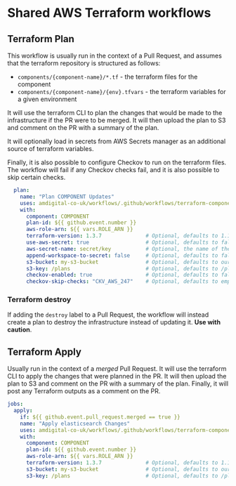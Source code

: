 # Shared AWS Terraform workflows

## Terraform Plan

This workflow is usually run in the context of a Pull Request, and assumes that the terraform repository is structured as follows:

- `components/{component-name}/*.tf` - the terraform files for the component
- `components/{component-name}/{env}.tfvars` - the terraform variables for a given environment

It will use the terraform CLI to plan the changes that would be made to the infrastructure if the PR were to be merged. It will then upload the plan to S3 and comment on the PR with a summary of the plan.

It will optionally load in secrets from AWS Secrets manager as an additional source of terraform variables.

Finally, it is also possible to configure Checkov to run on the terraform files. The workflow will fail if any Checkov checks fail, and it is also possible to skip certain checks.


```yml
  plan:
    name: "Plan COMPONENT Updates"
    uses: amdigital-co-uk/workflows/.github/workflows/terraform-component-plan.yml@v1
    with:
      component: COMPONENT
      plan-id: ${{ github.event.number }}
      aws-role-arn: ${{ vars.ROLE_ARN }}
      terraform-version: 1.3.7              # Optional, defaults to 1.1.5
      use-aws-secret: true                  # Optional, defaults to false. If set to true, also populate the below
      aws-secret-name: secret/key           # Optional, the name of the secret in AWS Secrets
      append-workspace-to-secret: false     # Optional, defaults to false. If true, workspace name gets appended to the secret name
      s3-bucket: my-s3-bucket               # Optional, defaults to our standardd bucket. S3 bucket to store the plan in
      s3-key: /plans                        # Optional, defaults to /plans. S3 path to store for the plan in
      checkov-enabled: true                 # Optional, defaults to false. Whether to run Checkov on the terraform files
      checkov-skip-checks: "CKV_AWS_247"    # Optional, defaults to empty. A comma-separated list of check IDs to skip
```

### Terraform destroy

If adding the `destroy` label to a Pull Request, the workflow will instead create a plan to destroy the infrastructure instead of updating it. **Use with caution**.

## Terraform Apply

Usually run in the context of a _merged_ Pull Request. It will use the terraform CLI to apply the changes that were planned in the PR. It will then upload the plan to S3 and comment on the PR with a summary of the plan. Finally, it will post any Terraform outputs as a comment on the PR.

```yml
jobs:
  apply:
    if: ${{ github.event.pull_request.merged == true }}
    name: "Apply elasticsearch Changes"
    uses: amdigital-co-uk/workflows/.github/workflows/terraform-component-apply.yml@v1
    with:
      component: COMPONENT
      plan-id: ${{ github.event.number }}
      aws-role-arn: ${{ vars.ROLE_ARN }}
      terraform-version: 1.3.7              # Optional, defaults to 1.1.5
      s3-bucket: my-s3-bucket               # Optional, defaults to our standardd bucket. S3 bucket to store the plan in
      s3-key: /plans                        # Optional, defaults to /plans. S3 path to store for the plan in

```